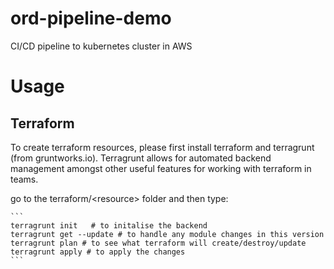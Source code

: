 # ord-pipeline-demo
CI/CD pipeline to kubernetes cluster in AWS

# Usage
## Terraform
To create terraform resources, please first install terraform and terragrunt (from gruntworks.io). Terragrunt allows for automated backend management amongst other useful features for working with terraform in teams.

go to the terraform/\<resource\> folder and then type:
	
	```
	terragrunt init   # to initalise the backend
	terragrunt get --update # to handle any module changes in this version
	terragrunt plan # to see what terraform will create/destroy/update
	terragrunt apply # to apply the changes
	```
	

